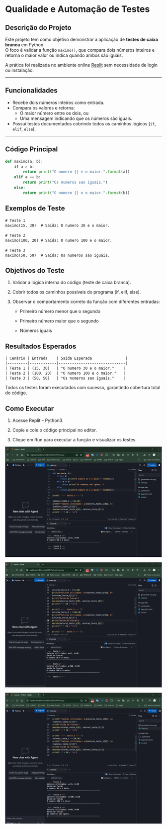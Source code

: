 # Qualidade e Automação de Testes

## Descrição do Projeto
Este projeto tem como objetivo demonstrar a aplicação de **testes de caixa branca** em Python.  
O foco é validar a função `maximo()`, que compara dois números inteiros e retorna o maior valor ou indica quando ambos são iguais.

A prática foi realizada no ambiente online [Replit](https://replit.com/languages/python3) sem necessidade de login ou instalação.

---

## Funcionalidades
- Recebe dois números inteiros como entrada.  
- Compara os valores e retorna:
  - O maior número entre os dois, ou
  - Uma mensagem indicando que os números são iguais.  
- Possui testes documentados cobrindo todos os caminhos lógicos (`if`, `elif`, `else`).

---

## Código Principal
```python
def maximo(a, b):
    if a > b:
        return print("O numero {} e o maior.".format(a))
    elif a == b:
        return print("Os numeros sao iguais.")
    else:
        return print("O numero {} e o maior.".format(b))
```
## Exemplos de Teste
```
# Teste 1
maximo(15, 30)  # Saída: O numero 30 e o maior.

# Teste 2
maximo(100, 20) # Saída: O numero 100 e o maior.

# Teste 3
maximo(50, 50)  # Saída: Os numeros sao iguais.
```

## Objetivos do Teste

1. Validar a lógica interna do código (teste de caixa branca).

2. Cobrir todos os caminhos possíveis do programa (if, elif, else).

3. Observar o comportamento correto da função com diferentes entradas:

   - Primeiro número menor que o segundo

    - Primeiro número maior que o segundo

    - Números iguais

## Resultados Esperados
```
| Cenário | Entrada    | Saída Esperada               |
|---------|------------|------------------------------|
| Teste 1 | (15, 30)   | "O numero 30 e o maior."    |
| Teste 2 | (100, 20)  | "O numero 100 e o maior."   |
| Teste 3 | (50, 50)   | "Os numeros sao iguais."    |
```

Todos os testes foram executados com sucesso, garantindo cobertura total do código.

## Como Executar

1. Acesse Replit – Python3.

2. Copie e cole o código principal no editor.

3. Clique em Run para executar a função e visualizar os testes.

![image](https://github.com/BrunoAmericano/QualidadeAutoma-oTestes/blob/main/Imagens/1.png?raw=true)

![image](https://github.com/BrunoAmericano/QualidadeAutoma-oTestes/blob/main/Imagens/2.png?raw=true)

![image](https://github.com/BrunoAmericano/QualidadeAutoma-oTestes/blob/main/Imagens/3.png?raw=true)